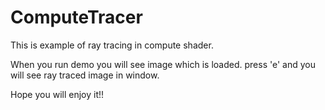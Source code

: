 # ComputeTracer

This is example of ray tracing in compute shader.

When you run demo you will see image which is loaded.
press 'e' and you will see ray traced image in window.

Hope you will enjoy it!!
